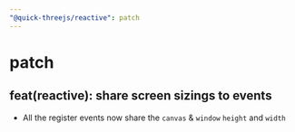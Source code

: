 ```yaml
---
"@quick-threejs/reactive": patch
---
```


# patch

## feat(reactive): share screen sizings to events

- All the register events now share the `canvas` & `window` `height` and `width`
